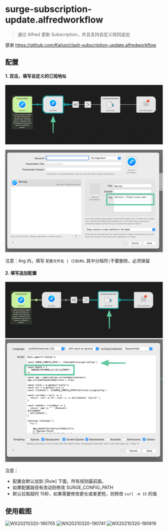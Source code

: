 
# surge-subscription-update.alfredworkflow

> 通过 Alfred 更新 Subscription，并且支持自定义规则追加

感谢 https://github.com/Kaijun/clash-subscription-update.alfredworkflow

## 配置

#### 1. 双击，填写自定义的订阅地址

![image](https://github.com/riverO0o/pictures/blob/master/alfred-workflow/CleanShot%202021-08-11%20at%2014.07.17%402x.png)

![image](https://github.com/riverO0o/pictures/blob/master/alfred-workflow/CleanShot%202021-08-11%20at%2014.08.14%402x.png)

注意：Arg 内，填写 `配置文件名 | 订阅URL` 其中分隔符` | `不要删除，必须保留

#### 2. 填写追加配置

![image](https://github.com/riverO0o/pictures/blob/master/alfred-workflow/CleanShot%202021-08-11%20at%2014.16.27%402x.png)
![image](https://github.com/riverO0o/pictures/blob/master/alfred-workflow/CleanShot%202021-08-11%20at%2014.17.25%402x.png)

注意：
- 配置会默认加到 [Rule] 下面，所有规则最前面。
- 如果配置路径有改动则修改 SURGE_CONFIG_PATH 
- 默认拉取超时 15秒，如果需要修改更长或者更短，则修改 `curl -m 15` 的值

## 使用截图
![WX20210320-190705](https://user-images.githubusercontent.com/1693027/111867567-d58cf900-89af-11eb-8d6c-9d46f71c38e1.png)
![WX20210320-190741](https://user-images.githubusercontent.com/1693027/111867569-d756bc80-89af-11eb-9e50-396687eacff5.png)
![WX20210320-190919](https://user-images.githubusercontent.com/1693027/111867571-d9b91680-89af-11eb-952c-eb6d76d5cd15.png)

